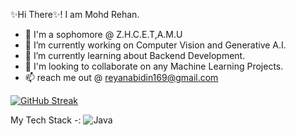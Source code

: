 ✨Hi There✨! I am Mohd Rehan.

- 📗 I'm a sophomore @ Z.H.C.E.T,A.M.U
- 🔭 I’m currently working on Computer Vision and Generative A.I.
- 🌱 I’m currently learning about Backend Development.
- 🤝 I'm looking to collaborate on any Machine Learning Projects.
- 📫 reach me out @ reyanabidin169@gmail.com

[![GitHub Streak](http://github-readme-streak-stats.herokuapp.com?user=Reyan-786&theme=python-dark)](https://git.io/streak-stats)


My Tech Stack -:
![Java](https://img.shields.io/badge/java-%23ED8B00.svg?style=for-the-badge&logo=openjdk&logoColor=white)
